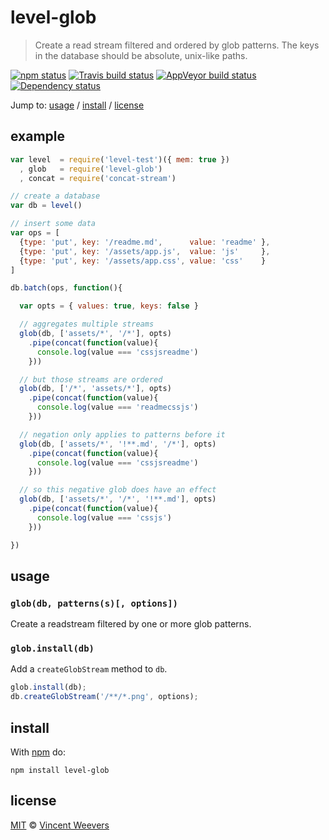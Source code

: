 # level-glob

> Create a read stream filtered and ordered by glob patterns. The keys in the
database should be absolute, unix-like paths.

[![npm status](http://img.shields.io/npm/v/level-glob.svg?style=flat-square)](https://www.npmjs.org/package/level-glob) [![Travis build status](https://img.shields.io/travis/vweevers/level-glob.svg?style=flat-square&label=travis)](http://travis-ci.org/vweevers/level-glob) [![AppVeyor build status](https://img.shields.io/appveyor/ci/vweevers/level-glob.svg?style=flat-square&label=appveyor)](https://ci.appveyor.com/project/vweevers/level-glob) [![Dependency status](https://img.shields.io/david/vweevers/level-glob.svg?style=flat-square)](https://david-dm.org/vweevers/level-glob)

Jump to: [usage](#usage) / [install](#install) / [license](#license)

## example

```js
var level  = require('level-test')({ mem: true })
  , glob   = require('level-glob')
  , concat = require('concat-stream')

// create a database
var db = level()

// insert some data
var ops = [
  {type: 'put', key: '/readme.md',      value: 'readme' },
  {type: 'put', key: '/assets/app.js',  value: 'js'     },
  {type: 'put', key: '/assets/app.css', value: 'css'    }
]

db.batch(ops, function(){

  var opts = { values: true, keys: false }

  // aggregates multiple streams
  glob(db, ['assets/*', '/*'], opts)
    .pipe(concat(function(value){
      console.log(value === 'cssjsreadme')
    }))

  // but those streams are ordered
  glob(db, ['/*', 'assets/*'], opts)
    .pipe(concat(function(value){
      console.log(value === 'readmecssjs')
    }))

  // negation only applies to patterns before it
  glob(db, ['assets/*', '!**.md', '/*'], opts)
    .pipe(concat(function(value){
      console.log(value === 'cssjsreadme')
    }))

  // so this negative glob does have an effect
  glob(db, ['assets/*', '/*', '!**.md'], opts)
    .pipe(concat(function(value){
      console.log(value === 'cssjs')
    }))

})
```

## usage

### `glob(db, patterns(s)[, options])`

Create a readstream filtered by one or more glob patterns.

### `glob.install(db)`

Add a `createGlobStream` method to `db`.

```js
glob.install(db);
db.createGlobStream('/**/*.png', options);
```

## install

With [npm](https://npmjs.org) do:

```
npm install level-glob
```

## license

[MIT](http://opensource.org/licenses/MIT) © [Vincent Weevers](http://vincentweevers.nl)
